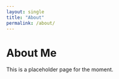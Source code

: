 ```yaml
---
layout: single
title: "About"
permalink: /about/
---
```



# About Me

This is a placeholder page for the moment.